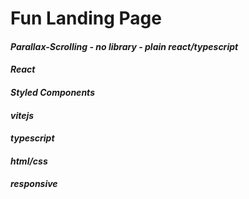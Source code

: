 # Fun Landing Page

#### <i>Parallax-Scrolling - no library - plain react/typescript
#### React
#### Styled Components
#### vitejs
#### typescript
#### html/css
#### responsive
